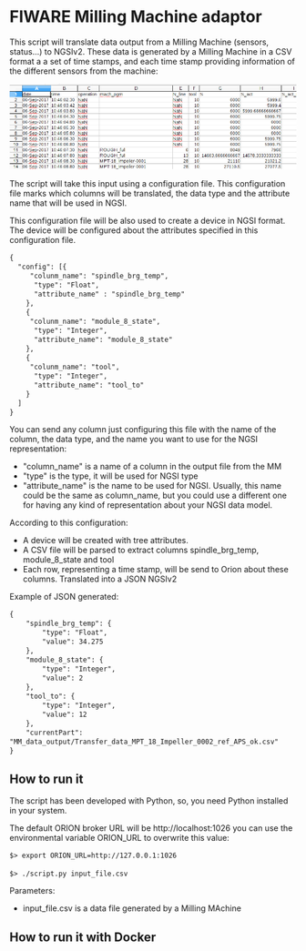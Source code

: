 

# FIWARE Milling Machine adaptor

This script will translate data output from a Milling Machine (sensors, status...) to NGSIv2. These data is generated by a Milling Machine in a CSV format a a set of time stamps, and each time stamp providing information of the different sensors from the machine:

![](./figs/input_file.png)

The script will take this input using a configuration file. This configuration file marks which columns will be translated, the data type and the attribute name that will be used in NGSI.

This configuration file will be also used to create a device in NGSI format. The device will be configured about the attributes specified in this configuration file.


```
{
  "config": [{
     "colunm_name": "spindle_brg_temp",
      "type": "Float",
      "attribute_name" : "spindle_brg_temp"
    },
    {
     "colunm_name": "module_8_state",
      "type": "Integer",
      "attribute_name": "module_8_state"
    },
    {
     "colunm_name": "tool",
      "type": "Integer",
      "attribute_name": "tool_to"
    }
  ]
}

```

You can send any column just configuring this file with the name of the column, the data type, and the name you want to use for the NGSI representation:
 * "column_name" is a name of a column in the output file from the MM
 * "type" is the type, it will be used for NGSI type
 * "attribute_name" is the name to be used for NGSI. Usually, this name could be the same as column_name, but you could use a different one for having any kind of representation about your NGSI data model. 

According to this configuration: 

 * A device will be created with tree attributes.
 * A CSV file will be parsed to extract columns spindle_brg_temp, module_8_state and tool
 * Each row, representing a time stamp, will be send to Orion about these columns. Translated into a JSON NGSIv2

Example of JSON generated:

```
{
    "spindle_brg_temp": {
        "type": "Float", 
        "value": 34.275
    }, 
    "module_8_state": {
        "type": "Integer", 
        "value": 2
    }, 
    "tool_to": {
        "type": "Integer", 
        "value": 12
    }, 
    "currentPart": "MM_data_output/Transfer_data_MPT_18_Impeller_0002_ref_APS_ok.csv"
}

```

## How to run it

The script has been developed with Python, so, you need Python installed in your system.

The default ORION broker URL will be http://localhost:1026 you can use the environmental variable ORION_URL to overwrite this value:

```
$> export ORION_URL=http://127.0.0.1:1026

$> ./script.py input_file.csv 
```

Parameters:

 * input_file.csv is a data file generated by a Milling MAchine
 



## How to run it with Docker

